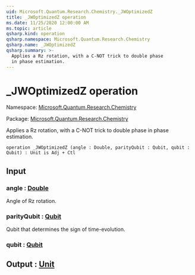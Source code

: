 ```yaml
---
uid: Microsoft.Quantum.Research.Chemistry._JWOptimizedZ
title: _JWOptimizedZ operation
ms.date: 11/25/2020 12:00:00 AM
ms.topic: article
qsharp.kind: operation
qsharp.namespace: Microsoft.Quantum.Research.Chemistry
qsharp.name: _JWOptimizedZ
qsharp.summary: >-
  Applies a Rz rotation, with a C-NOT trick to double phase
  in phase estimation.
---
```


# _JWOptimizedZ operation

Namespace: [Microsoft.Quantum.Research.Chemistry](xref:Microsoft.Quantum.Research.Chemistry)

Package: [Microsoft.Quantum.Research.Chemistry](https://nuget.org/packages/Microsoft.Quantum.Research.Chemistry)


Applies a Rz rotation, with a C-NOT trick to double phasein phase estimation.

```qsharp
operation _JWOptimizedZ (angle : Double, parityQubit : Qubit, qubit : Qubit) : Unit is Adj + Ctl
```


## Input

### angle : [Double](xref:microsoft.quantum.user-guide.language.types)

Angle of Rz rotation.


### parityQubit : [Qubit](xref:microsoft.quantum.concepts.the-qubit)

Qubit that determines the sign of time-evolution.


### qubit : [Qubit](xref:microsoft.quantum.concepts.the-qubit)





## Output : [Unit](xref:microsoft.quantum.user-guide.language.types)

